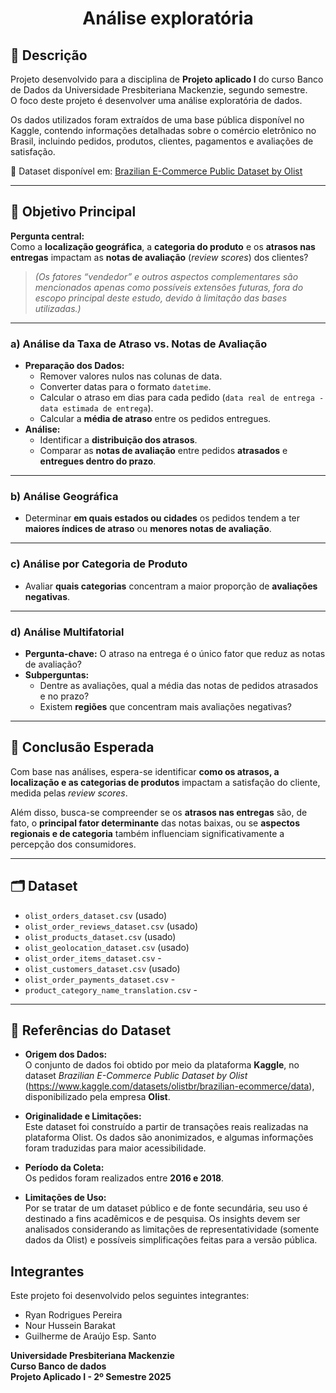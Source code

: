 <h1 align="center"> Análise exploratória </h1>

## 📌 Descrição

Projeto desenvolvido para a disciplina de **Projeto aplicado I** do curso Banco de Dados da Universidade Presbiteriana Mackenzie, segundo semestre.  
O foco deste projeto é desenvolver uma análise exploratória de dados.  

Os dados utilizados foram extraídos de uma base pública disponível no Kaggle, contendo informações detalhadas sobre o comércio eletrônico no Brasil, incluindo pedidos, produtos, clientes, pagamentos e avaliações de satisfação.  

📂 Dataset disponível em: [Brazilian E-Commerce Public Dataset by Olist](https://www.kaggle.com/datasets/olistbr/brazilian-ecommerce/data)

---

## 🎯 **Objetivo Principal**

**Pergunta central:**  
Como a **localização geográfica**, a **categoria do produto** e os **atrasos nas entregas** impactam as **notas de avaliação** (*review scores*) dos clientes?

> *(Os fatores “vendedor” e outros aspectos complementares são mencionados apenas como possíveis extensões futuras, fora do escopo principal deste estudo, devido à limitação das bases utilizadas.)*

---

### a) **Análise da Taxa de Atraso vs. Notas de Avaliação**
- **Preparação dos Dados:**
  - Remover valores nulos nas colunas de data.  
  - Converter datas para o formato `datetime`.  
  - Calcular o atraso em dias para cada pedido (`data real de entrega - data estimada de entrega`).  
  - Calcular a **média de atraso** entre os pedidos entregues.  
- **Análise:**
  - Identificar a **distribuição dos atrasos**.  
  - Comparar as **notas de avaliação** entre pedidos **atrasados** e **entregues dentro do prazo**.  

---

### b) **Análise Geográfica**
- Determinar **em quais estados ou cidades** os pedidos tendem a ter **maiores índices de atraso** ou **menores notas de avaliação**.  

---

### c) **Análise por Categoria de Produto**
- Avaliar **quais categorias** concentram a maior proporção de **avaliações negativas**.  

---

### d) **Análise Multifatorial**
- **Pergunta-chave:** O atraso na entrega é o único fator que reduz as notas de avaliação?  
- **Subperguntas:**
  - Dentre as avaliações, qual a média das notas de pedidos atrasados e no prazo?
  - Existem **regiões** que concentram mais avaliações negativas?  

---

## 📌 **Conclusão Esperada**

Com base nas análises, espera-se identificar **como os atrasos, a localização e as categorias de produtos** impactam a satisfação do cliente, medida pelas *review scores*.  

Além disso, busca-se compreender se os **atrasos nas entregas** são, de fato, o **principal fator determinante** das notas baixas, ou se **aspectos regionais e de categoria** também influenciam significativamente a percepção dos consumidores.




---

## 🗂️ Dataset


- `olist_orders_dataset.csv`  (usado)  
- `olist_order_reviews_dataset.csv`  (usado)  
- `olist_products_dataset.csv`  (usado)
- `olist_geolocation_dataset.csv`  (usado)  
- `olist_order_items_dataset.csv`  -
- `olist_customers_dataset.csv`   (usado) 
- `olist_order_payments_dataset.csv`   -
- `product_category_name_translation.csv` -

---

## 📖 Referências do Dataset

- **Origem dos Dados:**  
  O conjunto de dados foi obtido por meio da plataforma **Kaggle**, no dataset *Brazilian E-Commerce Public Dataset by Olist* (https://www.kaggle.com/datasets/olistbr/brazilian-ecommerce/data), disponibilizado pela empresa **Olist**.  

- **Originalidade e Limitações:**  
  Este dataset foi construído a partir de transações reais realizadas na plataforma Olist. Os dados são anonimizados, e algumas informações foram traduzidas para maior acessibilidade.  

- **Período da Coleta:**  
  Os pedidos foram realizados entre **2016 e 2018**.  

- **Limitações de Uso:**  
  Por se tratar de um dataset público e de fonte secundária, seu uso é destinado a fins acadêmicos e de pesquisa. Os insights devem ser analisados considerando as limitações de representatividade (somente dados da Olist) e possíveis simplificações feitas para a versão pública.  



## Integrantes
Este projeto foi desenvolvido pelos seguintes integrantes:

- Ryan Rodrigues Pereira
- Nour Hussein Barakat
- Guilherme de Araújo Esp. Santo


**Universidade Presbiteriana Mackenzie** \
**Curso Banco de dados** \
**Projeto Aplicado I - 2º Semestre  2025** 



